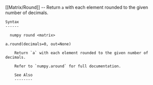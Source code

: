 [[Matrix/Round]] --     Return `a` with each element rounded to the given number of decimals.

~~~
Syntax
------

  numpy round <matrix>

a.round(decimals=0, out=None)

    Return `a` with each element rounded to the given number of decimals.

    Refer to `numpy.around` for full documentation.

    See Also
    --------
~~~
